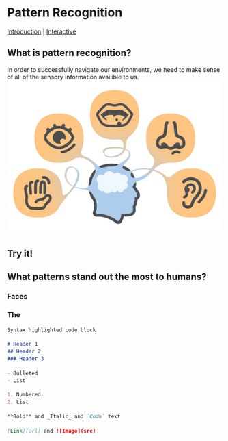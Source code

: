 # Pattern Recognition

[Introduction](#What-is-pattern-recognition) | [Interactive](#Try-it)

## What is pattern recognition?

In order to successfully navigate our environments, we need to make sense of all of the sensory information availible to us. 
![Senses](sens.jpg)

## Try it! 

## What patterns stand out the most to humans?

### Faces

### The 

```markdown
Syntax highlighted code block

# Header 1
## Header 2
### Header 3

- Bulleted
- List

1. Numbered
2. List

**Bold** and _Italic_ and `Code` text

[Link](url) and ![Image](src)
```
